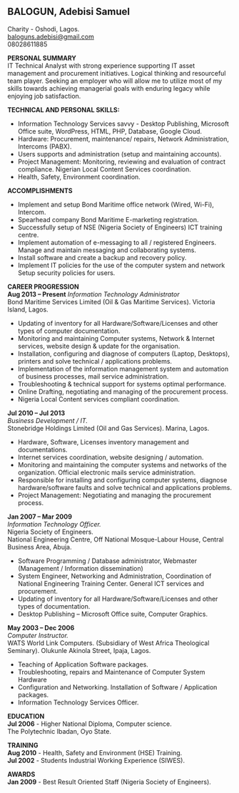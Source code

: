 ## BALOGUN, Adebisi Samuel
Charity - Oshodi, Lagos.  
baloguns.adebisi@gmail.com  
08028611885


**PERSONAL SUMMARY**   
IT Technical Analyst with strong experience supporting IT asset management and procurement initiatives. Logical thinking and resourceful team player. Seeking an employer who will allow me to utilize most of my skills towards achieving managerial goals with enduring legacy while enjoying job satisfaction.  


**TECHNICAL AND PERSONAL SKILLS:**  
- Information Technology Services savvy - Desktop Publishing, Microsoft Office suite, WordPress, HTML, PHP, Database, Google Cloud.
- Hardware: Procurement, maintenance/ repairs, Network Administration, Intercoms (PABX).
- Users supports and administration (setup and maintaining accounts).
- Project Management: Monitoring, reviewing and evaluation of contract compliance. Nigerian Local Content Services coordination. 
- Health, Safety, Environment coordination. 


**ACCOMPLISHMENTS**    
- Implement and setup Bond Maritime office network (Wired, Wi-Fi), Intercom. 
- Spearhead company Bond Maritime E-marketing registration.
- Successfully setup of NSE (Nigeria Society of Engineers) ICT training centre. 
- Implement automation of e-messaging to all / registered Engineers. Manage and maintain messaging and collaborating systems.
- Install software and create a backup and recovery policy.
- Implement IT policies for the use of the computer system and network Setup security policies for users.


**CAREER PROGRESSION**     
**Aug 2013 – Present**
*Information Technology Administrator*  
Bond Maritime Services Limited (Oil & Gas Maritime Services). Victoria Island, Lagos.  
- Updating of inventory for all Hardware/Software/Licenses and other types of computer documentation. 
- Monitoring and maintaining Computer systems, Network & Internet services, website design & update for the organisation.
- Installation, configuring and diagnose of computers (Laptop, Desktops), printers and solve technical / applications problems. 
- Implementation of the information management system and automation of business processes, mail service administration. 
- Troubleshooting & technical support for systems optimal performance.
- Online Drafting, negotiating and managing of the procurement process. 
- Nigeria Local Content services compliant coordination.


**Jul 2010 – Jul 2013**  
*Business Development / IT.*  
Stonebridge Holdings Limited (Oil and Gas Services). Marina, Lagos.
- Hardware, Software, Licenses inventory management and documentations.
- Internet services coordination, website designing / automation.
- Monitoring and maintaining the computer systems and networks of the organization. Official electronic mails service administration.
- Responsible for installing and configuring computer systems, diagnose hardware/software faults and solve technical and applications problems.
- Project Management: Negotiating and managing the procurement process.


**Jan 2007 – Mar 2009**  
*Information Technology Officer.*  
Nigeria Society of Engineers.  
National Engineering Centre, Off National Mosque-Labour House, Central Business Area, Abuja.  
- Software Programming / Database administrator, Webmaster (Management / Information dissemination)
- System Engineer, Networking and Administration, Coordination of National Engineering Training Center. General ICT services and procurement.
- Updating of inventory for all Hardware/Software/Licenses and other types of documentation. 
- Desktop Publishing – Microsoft Office suite, Computer Graphics.


**May 2003 – Dec 2006**  
*Computer Instructor.*    
WATS World Link Computers. (Subsidiary of West Africa Theological Seminary).
Olukunle Akinola Street, Ipaja, Lagos.
- Teaching of Application Software packages.
- Troubleshooting, repairs and Maintenance of Computer System Hardware
- Configuration and Networking. Installation of Software / Application packages.
- Information Technology Services Officer.


**EDUCATION**  
**Jul 2006** - Higher National Diploma, Computer science.    
The Polytechnic Ibadan, Oyo State.

**TRAINING**  
**Aug 2010** - Health, Safety and Environment (HSE) Training.  
**Jul 2002** - Students Industrial Working Experience (SIWES).


**AWARDS**  
**Jan 2009** - Best Result Oriented Staff (Nigeria Society of Engineers).

